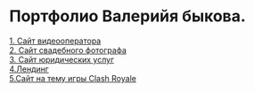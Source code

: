 # Портфолио Валерийя быкова.
[1. Сайт видеооператора](https://valeriy002.github.io/Виктор%20Волков%20-%20видеооператор/index.html)
 <br/>
[2. Сайт свадебного фотографа](https://valeriy002.github.io/Максим%20-%20свадебный%20фотограф/index.html)
 <br/>
[3. Сайт юридических услуг](https://valeriy002.github.io/Юридические%20услуги/index.html)
 <br/>
 [4.Лендинг](https://valeriy002.github.io/Landing%20(no%20name)/index.html)
 <br/>
  [5.Сайт на тему игры Clash Royale](http://clash-royale.tk)
 <br/>
